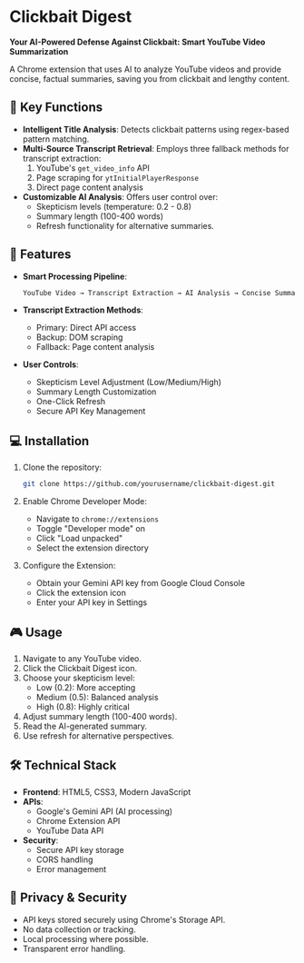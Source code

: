 # Clickbait Digest

**Your AI-Powered Defense Against Clickbait: Smart YouTube Video Summarization**

A Chrome extension that uses AI to analyze YouTube videos and provide concise, factual summaries, saving you from clickbait and lengthy content.

## 🎯 Key Functions

- **Intelligent Title Analysis**: Detects clickbait patterns using regex-based pattern matching.
- **Multi-Source Transcript Retrieval**: Employs three fallback methods for transcript extraction:
  1. YouTube's `get_video_info` API
  2. Page scraping for `ytInitialPlayerResponse`
  3. Direct page content analysis
- **Customizable AI Analysis**: Offers user control over:
  - Skepticism levels (temperature: 0.2 - 0.8)
  - Summary length (100-400 words)
  - Refresh functionality for alternative summaries.

## 🚀 Features

- **Smart Processing Pipeline**:
  ```javascript
  YouTube Video → Transcript Extraction → AI Analysis → Concise Summary
  ```

- **Transcript Extraction Methods**:
  - Primary: Direct API access
  - Backup: DOM scraping
  - Fallback: Page content analysis

- **User Controls**:
  - Skepticism Level Adjustment (Low/Medium/High)
  - Summary Length Customization
  - One-Click Refresh
  - Secure API Key Management

## 💻 Installation

1. Clone the repository:
   ```bash
   git clone https://github.com/yourusername/clickbait-digest.git
   ```

2. Enable Chrome Developer Mode:
   - Navigate to `chrome://extensions`
   - Toggle "Developer mode" on
   - Click "Load unpacked"
   - Select the extension directory

3. Configure the Extension:
   - Obtain your Gemini API key from Google Cloud Console
   - Click the extension icon
   - Enter your API key in Settings

## 🎮 Usage

1. Navigate to any YouTube video.
2. Click the Clickbait Digest icon.
3. Choose your skepticism level:
   - Low (0.2): More accepting
   - Medium (0.5): Balanced analysis
   - High (0.8): Highly critical
4. Adjust summary length (100-400 words).
5. Read the AI-generated summary.
6. Use refresh for alternative perspectives.

## 🛠️ Technical Stack

- **Frontend**: HTML5, CSS3, Modern JavaScript
- **APIs**:
  - Google's Gemini API (AI processing)
  - Chrome Extension API
  - YouTube Data API
- **Security**:
  - Secure API key storage
  - CORS handling
  - Error management

## 🔐 Privacy & Security

- API keys stored securely using Chrome's Storage API.
- No data collection or tracking.
- Local processing where possible.
- Transparent error handling.


